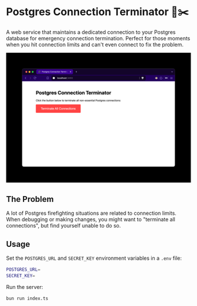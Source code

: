 # Postgres Connection Terminator 🔌✂️

A web service that maintains a dedicated connection to your Postgres database for emergency connection termination. Perfect for those moments when you hit connection limits and can't even connect to fix the problem.

![1740135128470](image/README/1740135128470.png)

## The Problem

A lot of Postgres firefighting situations are related to connection limits. When debugging or making changes, you might want to "terminate all connections", but find yourself unable to do so.

## Usage

Set the `POSTGRES_URL` and `SECRET_KEY` environment variables in a `.env` file:

```bash
POSTGRES_URL=
SECRET_KEY=
```

Run the server:

```bash
bun run index.ts
```
